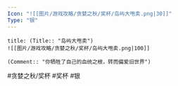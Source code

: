 ```yaml
---
Icon: "![[图片/游戏攻略/贪婪之秋/奖杯/岛屿大甩卖.png|30]]"
Type: "银"
---
```

```ad-common-silver-trophy
title: (Title:: "岛屿大甩卖")
![[图片/游戏攻略/贪婪之秋/奖杯/岛屿大甩卖.png|100]]

(Comment:: "你牺牲了自己的血统之根，转而偏爱旧世界")
```

#贪婪之秋/奖杯 #奖杯 #银
